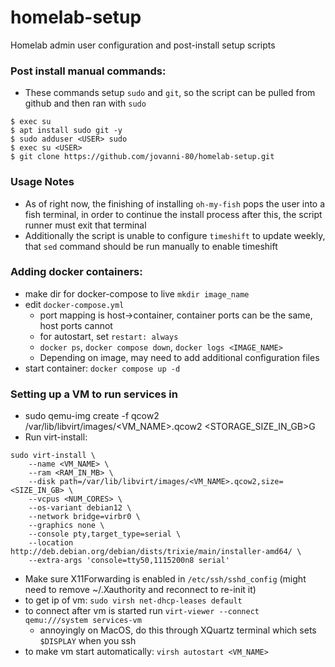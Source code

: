 # homelab-setup
Homelab admin user configuration and post-install setup scripts

### Post install manual commands:
- These commands setup `sudo` and `git`, so the script can be pulled from github and then ran with `sudo`
```shell
$ exec su
$ apt install sudo git -y
$ sudo adduser <USER> sudo
$ exec su <USER>
$ git clone https://github.com/jovanni-80/homelab-setup.git
```

### Usage Notes
- As of right now, the finishing of installing `oh-my-fish` pops the user into a fish terminal, in order to continue the install process after this, the script runner must exit that terminal
- Additionally the script is unable to configure `timeshift` to update weekly, that `sed` command should be run manually to enable timeshift

### Adding docker containers:
- make dir for docker-compose to live `mkdir image_name`
- edit `docker-compose.yml` 
  - port mapping is host->container, container ports can be the same, host ports cannot
  - for autostart, set `restart: always`
  - `docker ps`, `docker compose down`, `docker logs <IMAGE_NAME>`
  - Depending on image, may need to add additional configuration files
- start container: `docker compose up -d`

### Setting up a VM to run services in
- sudo qemu-img create -f qcow2 /var/lib/libvirt/images/<VM_NAME>.qcow2 <STORAGE_SIZE_IN_GB>G
- Run virt-install:
```shell
sudo virt-install \
    --name <VM_NAME> \
    --ram <RAM_IN_MB> \
    --disk path=/var/lib/libvirt/images/<VM_NAME>.qcow2,size=<SIZE_IN_GB> \
    --vcpus <NUM_CORES> \
    --os-variant debian12 \
    --network bridge=virbr0 \
    --graphics none \
    --console pty,target_type=serial \
    --location http://deb.debian.org/debian/dists/trixie/main/installer-amd64/ \
    --extra-args 'console=tty50,1115200n8 serial'
```
- Make sure X11Forwarding is enabled in `/etc/ssh/sshd_config` (might need to remove ~/.Xauthority and reconnect to re-init it)
- to get ip of vm: `sudo virsh net-dhcp-leases default`
- to connect after vm is started run `virt-viewer --connect qemu:///system services-vm`
    - annoyingly on MacOS, do this through XQuartz terminal which sets `$DISPLAY` when you ssh 
- to make vm start automatically: `virsh autostart <VM_NAME>`
